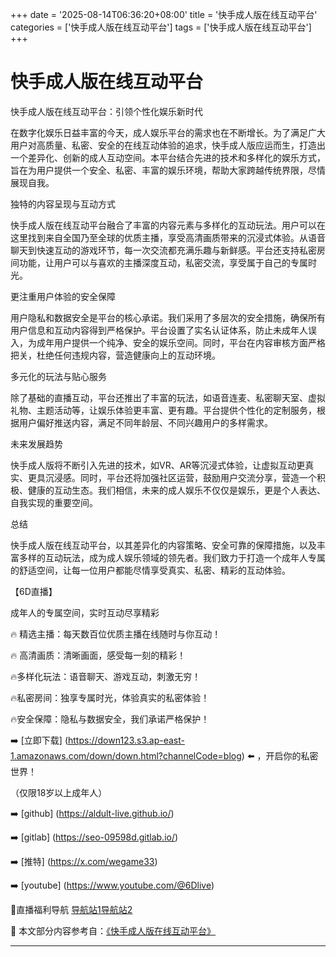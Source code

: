 +++
date = '2025-08-14T06:36:20+08:00'
title = '快手成人版在线互动平台'
categories = ['快手成人版在线互动平台']
tags = ['快手成人版在线互动平台']
+++

# 快手成人版在线互动平台

快手成人版在线互动平台：引领个性化娱乐新时代

在数字化娱乐日益丰富的今天，成人娱乐平台的需求也在不断增长。为了满足广大用户对高质量、私密、安全的在线互动体验的追求，快手成人版应运而生，打造出一个差异化、创新的成人互动空间。本平台结合先进的技术和多样化的娱乐方式，旨在为用户提供一个安全、私密、丰富的娱乐环境，帮助大家跨越传统界限，尽情展现自我。

独特的内容呈现与互动方式

快手成人版在线互动平台融合了丰富的内容元素与多样化的互动玩法。用户可以在这里找到来自全国乃至全球的优质主播，享受高清画质带来的沉浸式体验。从语音聊天到快速互动的游戏环节，每一次交流都充满乐趣与新鲜感。平台还支持私密房间功能，让用户可以与喜欢的主播深度互动，私密交流，享受属于自己的专属时光。

更注重用户体验的安全保障

用户隐私和数据安全是平台的核心承诺。我们采用了多层次的安全措施，确保所有用户信息和互动内容得到严格保护。平台设置了实名认证体系，防止未成年人误入，为成年用户提供一个纯净、安全的娱乐空间。同时，平台在内容审核方面严格把关，杜绝任何违规内容，营造健康向上的互动环境。

多元化的玩法与贴心服务

除了基础的直播互动，平台还推出了丰富的玩法，如语音连麦、私密聊天室、虚拟礼物、主题活动等，让娱乐体验更丰富、更有趣。平台提供个性化的定制服务，根据用户偏好推送内容，满足不同年龄层、不同兴趣用户的多样需求。

未来发展趋势

快手成人版将不断引入先进的技术，如VR、AR等沉浸式体验，让虚拟互动更真实、更具沉浸感。同时，平台还将加强社区运营，鼓励用户交流分享，营造一个积极、健康的互动生态。我们相信，未来的成人娱乐不仅仅是娱乐，更是个人表达、自我实现的重要空间。

总结

快手成人版在线互动平台，以其差异化的内容策略、安全可靠的保障措施，以及丰富多样的互动玩法，成为成人娱乐领域的领先者。我们致力于打造一个成年人专属的舒适空间，让每一位用户都能尽情享受真实、私密、精彩的互动体验。

【6D直播】

 成年人的专属空间，实时互动尽享精彩

🔥 精选主播：每天数百位优质主播在线随时与你互动！

🔥 高清画质：清晰画面，感受每一刻的精彩！

🔥多样化玩法：语音聊天、游戏互动，刺激无穷！

🔥私密房间：独享专属时光，体验真实的私密体验！

🔥安全保障：隐私与数据安全，我们承诺严格保护！

➡️ [立即下载] (https://down123.s3.ap-east-1.amazonaws.com/down/down.html?channelCode=blog) ⬅️ ，开启你的私密世界！

 （仅限18岁以上成年人）

➡️ [github] (https://aldult-live.github.io/)

➡️ [gitlab] (https://seo-09598d.gitlab.io/)

➡️ [推特] (https://x.com/wegame33)

➡️ [youtube] (https://www.youtube.com/@6Dlive)

🔞直播福利导航   [导航站1](https://webstack-86085a.gitlab.io/)[导航站2](https://onlygit123-2.github.io/)


📘 本文部分内容参考自：[《快手成人版在线互动平台》](https://webstack-hugo-19.pages.dev/)

---
